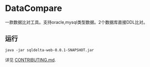 # DataCompare

一款数据比对工具。支持oracle,mysql类型数据。2个数据库直接DDL比对。


## 运行
```xml
java -jar sqldelta-web-0.0.1-SNAPSHOT.jar
```

详见 [CONTRIBUTING.md](CONTRIBUTING.md).

